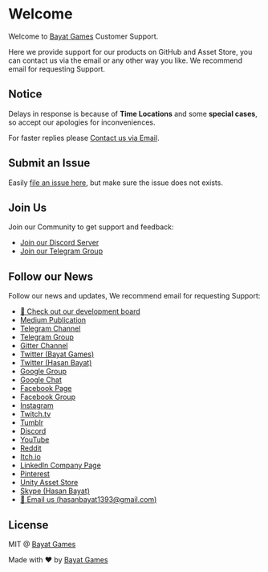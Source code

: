# Welcome

Welcome to [Bayat Games](https://assetstore.unity.com/publishers/26641) Customer Support.

Here we provide support for our products on GitHub and Asset Store, you can contact us via the email or any other way you like. We recommend email for requesting Support.

## Notice

Delays in response is because of **Time Locations** and some **special cases**, so accept our apologies for inconveniences.

For faster replies please [Contact us via Email](mailto:hasanbayat1393@gmail.com).

## Submit an Issue

Easily [file an issue here](https://github.com/BayatGames/Support/issues/new), but make sure the issue does not exists.

## Join Us

Join our Community to get support and feedback:

- [Join our Discord Server](https://discord.gg/HWMqD7T)
- [Join our Telegram Group](https://t.me/joinchat/Fs19FRGR5QLPrgpb0_7hGQ)

## Follow our News

Follow our news and updates, We recommend email for requesting Support:

- [:notebook: Check out our development board](https://trello.com/bayatgames)
- [Medium Publication](https://medium.com/bayat-games)
- [Telegram Channel](https://t.me/BayatGamesChannel)
- [Telegram Group](https://t.me/joinchat/Fs19FRGR5QLPrgpb0_7hGQ)
- [Gitter Channel](https://gitter.im/BayatGames)
- [Twitter (Bayat Games)](https://twitter.com/BayatGames)
- [Twitter (Hasan Bayat)](https://twitter.com/EmpireWorld1393)
- [Google Group](https://groups.google.com/forum/#!forum/bayatgames)
- [Google Chat](https://hangouts.google.com/group/6bqlVL54C7avYPUs2)
- [Facebook Page](https://www.facebook.com/BayatGames)
- [Facebook Group](https://www.facebook.com/groups/bayatgames/)
- [Instagram](https://www.instagram.com/gamesbayat/)
- [Twitch.tv](https://www.twitch.tv/bayatgames)
- [Tumblr](https://bayatgames.tumblr.com)
- [Discord](https://discordapp.com/channels/307041709701988352/307041709701988352)
- [YouTube](https://www.youtube.com/channel/UCDLJbvqDKJyBKU2E8TMEQpQ)
- [Reddit](https://www.reddit.com/r/bayatgames)
- [Itch.io](https://bayat.itch.io/)
- [LinkedIn Company Page](https://www.linkedin.com/company/18202318/)
- [Pinterest](https://www.pinterest.com/BayatGames/)
- [Unity Asset Store](https://assetstore.unity.com/publishers/26641)
- [Skype (Hasan Bayat)](https://join.skype.com/invite/Hrg8ScgBmRb9)
- [:e-mail: Email us (hasanbayat1393@gmail.com)](mailto:hasanbayat1393@gmail.com)

## License

MIT @ [Bayat Games](https://github.com/BayatGames)

Made with :heart: by [Bayat Games](https://github.com/BayatGames)
